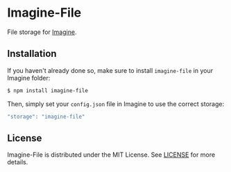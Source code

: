# Imagine-File

File storage for [Imagine](https://github.com/brewster/imagine).

## Installation

If you haven't already done so, make sure to install `imagine-file` in your
Imagine folder:

``` bash
$ npm install imagine-file
```

Then, simply set your `config.json` file in Imagine to use the correct storage:

```javascript
"storage": "imagine-file"
```

## License

Imagine-File is distributed under the MIT License. See
[LICENSE](https://github.com/brewster/imagine-file/blob/master/LICENSE) for more
details.
